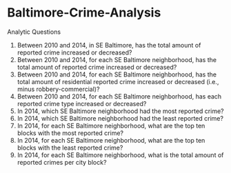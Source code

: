 # Baltimore-Crime-Analysis
Analytic Questions
1. Between 2010 and 2014, in SE Baltimore, has the total amount of reported crime increased or decreased?<br>
2. Between 2010 and 2014, for each SE Baltimore neighborhood, has the total amount of reported crime increased or decreased?
3. Between 2010 and 2014, for each SE Baltimore neighborhood, has the total amount of residential reported crime increased or decreased (i.e., minus robbery-commercial)?
4. Between 2010 and 2014, for each SE Baltimore neighborhood, has each reported crime type increased or decreased?
5. In 2014, which SE Baltimore neighborhood had the most reported crime?
6. In 2014, which SE Baltimore neighborhood had the least reported crime?
7. In 2014, for each SE Baltimore neighborhood, what are the top ten blocks with the most reported crime?
8. In 2014, for each SE Baltimore neighborhood, what are the top ten blocks with the least reported crime?
9. In 2014, for each SE Baltimore neighborhood, what is the total amount of reported crimes per city block?
